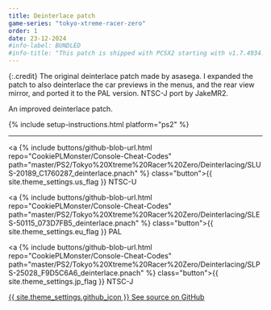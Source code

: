 ```yaml
---
title: Deinterlace patch
game-series: "tokyo-xtreme-racer-zero"
order: 1
date: 23-12-2024
#info-label: BUNDLED
#info-title: "This patch is shipped with PCSX2 starting with v1.7.4934."
---
```


{:.credit}
The original deinterlace patch made by asasega. I expanded the patch to also deinterlace the car previews in the menus, and the rear view mirror,
and ported it to the PAL version. NTSC-J port by JakeMR2.

An improved deinterlace patch.

{% include setup-instructions.html platform="ps2" %}

***

<a {% include buttons/github-blob-url.html repo="CookiePLMonster/Console-Cheat-Codes" path="master/PS2/Tokyo%20Xtreme%20Racer%20Zero/Deinterlacing/SLUS-20189_C1760287_deinterlace.pnach" %} class="button">{{ site.theme_settings.us_flag }} NTSC-U</a>

<a {% include buttons/github-blob-url.html repo="CookiePLMonster/Console-Cheat-Codes" path="master/PS2/Tokyo%20Xtreme%20Racer%20Zero/Deinterlacing/SLES-50115_073D7FB5_deinterlace.pnach" %} class="button">{{ site.theme_settings.eu_flag }} PAL</a>

<a {% include buttons/github-blob-url.html repo="CookiePLMonster/Console-Cheat-Codes" path="master/PS2/Tokyo%20Xtreme%20Racer%20Zero/Deinterlacing/SLPS-25028_F9D5C6A6_deinterlace.pnach" %} class="button">{{ site.theme_settings.jp_flag }} NTSC-J</a>

<a href="https://github.com/CookiePLMonster/Console-Cheat-Codes/tree/master/PS2/Tokyo%20Xtreme%20Racer%20Zero/Deinterlacing" class="button github" target="_blank">{{ site.theme_settings.github_icon }} See source on GitHub</a>
